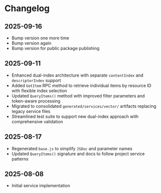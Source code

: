 # Changelog

## 2025-09-16

- Bump version one more time
- Bump version again
- Bump version for public package publishing

## 2025-09-11

- Enhanced dual-index architecture with separate `contentIndex` and
  `descriptorIndex` support
- Added `GetItem` RPC method to retrieve individual items by resource ID with
  flexible index selection
- Updated `QueryItems()` method with improved filter parameters and token-aware
  processing
- Migrated to consolidated `generated/services/vector/` artifacts replacing
  legacy service files
- Streamlined test suite to support new dual-index approach with comprehensive
  validation

## 2025-08-17

- Regenerated `base.js` to simplify `JSDoc` and parameter names
- Updated `QueryItems()` signature and docs to follow project service patterns

## 2025-08-08

- Initial service implementation
